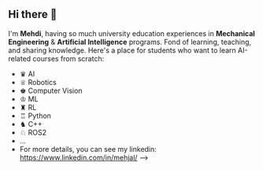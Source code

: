 ## Hi there 👋
I'm **Mehdi**, having so much university education experiences in **Mechanical Engineering** & **Artificial Intelligence** programs. Fond of learning, teaching, and sharing knowledge.
Here's a place for students who want to learn AI-related courses from scratch:

- ♛ AI
- ♕ Robotics
- ♚ Computer Vision
- ♔ ML
- ♜ RL
- ♖ Python
- ♞ C++
- ♘ ROS2
- ...
- For more details, you can see my linkedin: https://www.linkedin.com/in/mehjal/
-->

